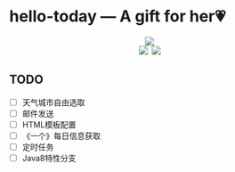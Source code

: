 # hello-today — A gift for her💗

<div align="center"><img src="https://ss0.bdstatic.com/70cFuHSh_Q1YnxGkpoWK1HF6hhy/it/u=1622008274,2852347680&fm=27&gp=0.jpg"/></div>

<div align="center"><img src="https://img.shields.io/badge/WeChat-yamolv-green.svg?logo=Wechat"/>&ensp;<img src="https://img.shields.io/badge/%E7%BD%97%E6%B4%8B%E6%BC%BE-yamolv%40qq.com-red.svg?logo=Tencent%20QQ"/></div>

## TODO
- [ ] 天气城市自由选取
- [ ] 邮件发送
- [ ] HTML模板配置
- [ ] 《一个》每日信息获取
- [ ] 定时任务
- [ ] Java8特性分支